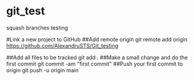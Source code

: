 # git_test
squash branches testing


#Link a new project to GitHub
##Add remote origin
    git remote add origin https://github.com/AlexandruSTS/Git_testing

##Add all files to be tracked
    git add .
##Make a small change and do the first commit
    git commit -am "first commit"
##Push your first commit to origin
    git push -u origin main



